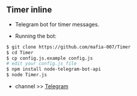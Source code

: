 ## Timer inline

- Telegram bot for timer messages.

- Running the bot:
```bash
$ git clone https://github.com/mafia-007/Timer
$ cd Timer
$ cp config.js.example config.js
# edit your config.js file
$ npm install node-telegram-bot-api
$ node Timer.js
```
- channel >> [Telegram](https://telegram.me/xtria)
